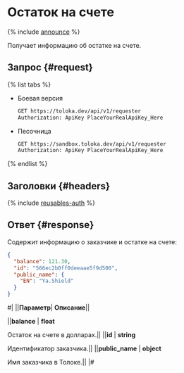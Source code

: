 # Остаток на счете

{% include [announce](../_includes/announce.md) %}

Получает информацию об остатке на счете.

## Запрос {#request}

{% list tabs %}

- Боевая версия

    ```bash
    GET https://toloka.dev/api/v1/requester
    Authorization: ApiKey PlaceYourRealApiKey_Here
    ```

- Песочница

    ```bash
    GET https://sandbox.toloka.dev/api/v1/requester
    Authorization: ApiKey PlaceYourRealApiKey_Here
    ```

{% endlist %}

## Заголовки {#headers}

{% include [reusables-auth](../_includes/reusables/id-reusables/auth.md) %}

## Ответ {#response}

Содержит информацию о заказчике и остатке на счете:

```json
{
  "balance": 121.30,
  "id": "566ec2b0ff0deeaae5f9d500",
  "public_name": {
    "EN": "Ya.Shield"
  }
}
```

#|
||**Параметр**| **Описание**||

||**balance** | **float**

Остаток на счете в долларах.||
||**id** | **string**

Идентификатор заказчика.||
||**public_name** | **object**

Имя заказчика в Толоке.||
|#